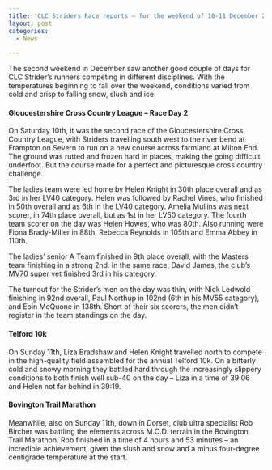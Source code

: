 ```yaml
---
title: 'CLC Striders Race reports – for the weekend of 10-11 December 2022'
layout: post
categories:
  - News

---
```


The second weekend in December saw another good couple of days for CLC Strider’s runners competing in different disciplines. With the temperatures beginning to fall over the weekend, conditions varied from cold and crisp to falling snow, slush and ice.

#### Gloucestershire Cross Country League – Race Day 2

On Saturday 10th, it was the second race of the Gloucestershire Cross Country League, with Striders travelling south west to the river bend at Frampton on Severn to run on a new course across farmland at Milton End. The ground was rutted and frozen hard in places, making the going difficult underfoot. But the course made for a perfect and picturesque cross country challenge.

The ladies team were led home by Helen Knight in 30th place overall and as 3rd in her LV40 category. Helen was followed by Rachel Vines, who finished in 50th overall and as 6th in the LV40 category. Amelia Mullins was next scorer, in 74th place overall, but as 1st in her LV50 category. The fourth team scorer on the day was Helen Howes, who was 80th. Also running were Fiona Brady-Miller in 88th, Rebecca Reynolds in 105th and Emma Abbey in 110th.

The ladies’ senior A Team finished in 9th place overall, with the Masters team finishing in a strong 2nd. In the same race, David James, the club’s MV70 super vet finished 3rd in his category.

The turnout for the Strider’s men on the day was thin, with Nick Ledwold finishing in 92nd overall, Paul Northup in 102nd (6th in his MV55 category), and Eoin McQuone in 138th. Short of their six scorers, the men didn’t register in the team standings on the day.

#### Telford 10k

On Sunday 11th, Liza Bradshaw and Helen Knight travelled north to compete in the high-quality field assembled for the annual Telford 10k. On a bitterly cold and snowy morning they battled hard through the increasingly slippery conditions to both finish well sub-40 on the day – Liza in a time of 39:06 and Helen not far behind in 39:19.

#### Bovington Trail Marathon

Meanwhile, also on Sunday 11th, down in Dorset, club ultra specialist Rob Bircher was battling the elements across M.O.D. terrain in the Bovington Trail Marathon. Rob finished in a time of 4 hours and 53 minutes – an incredible achievement, given the slush and snow and a minus four-degree centigrade temperature at the start.

